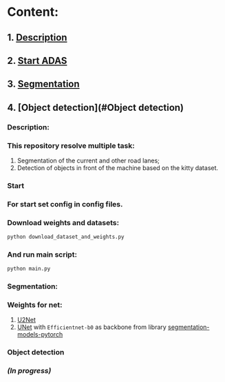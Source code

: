 # Content:
## 1. [Description](#Description)
## 2. [Start ADAS](#Start)
## 3. [Segmentation](#Segmentation)
## 4. [Object detection](#Object detection)

### Description:
### This repository resolve multiple task:
1. Segmentation of the current and other road lanes;
2. Detection of objects in front of the machine based on the kitty dataset. 

### Start
### For start set config in config files.
### Download weights and datasets:
```python
python download_dataset_and_weights.py
``` 
### And run main script:
```python
python main.py
```
### Segmentation:
### Weights for net:
1. [U2Net]()
2. [UNet]() with `Efficientnet-b0` as backbone from library [segmentation-models-pytorch](https://github.com/qubvel/segmentation_models.pytorch)

### Object detection
### *(In progress)*